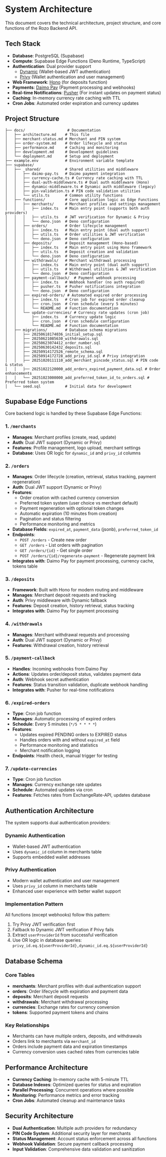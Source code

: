 # System Architecture

This document covers the technical architecture, project structure, and core functions of the Rozo Backend API.

## Tech Stack

- **Database**: PostgreSQL (Supabase)
- **Compute**: Supabase Edge Functions (Deno Runtime, TypeScript)
- **Authentication**: Dual provider support
  - [Dynamic](https://www.dynamic.xyz/) (Wallet-based JWT authentication)
  - [Privy](https://privy.io/) (Wallet authentication and user management)
- **Web Framework**: [Hono](https://hono.dev/) (for deposits function)
- **Payments**: [Daimo Pay](https://pay.daimo.com/) (Payment processing and webhooks)
- **Real-time Notifications**: [Pusher](https://pusher.com/) (For instant updates on payment status)
- **Caching**: In-memory currency rate caching with TTL
- **Cron Jobs**: Automated order expiration and currency updates

## Project Structure

```text
├── docs/                   # Documentation
│   ├── architecture.md    # This file
│   ├── merchant-status.md # Merchant and PIN system
│   ├── order-system.md    # Order lifecycle and status
│   ├── performance.md     # Caching and monitoring
│   ├── development.md     # Development guidelines
│   └── deployment.md      # Setup and deployment
├── example.env            # Environment variable template
├── supabase/
│   ├── _shared/           # Shared utilities and middleware
│   │   ├── daimo-pay.ts   # Daimo payment integration
│   │   ├── currency-cache.ts # Currency rate caching with TTL
│   │   ├── dual-auth-middleware.ts # Dual auth middleware (Hono)
│   │   ├── dynamic-middleware.ts # Dynamic auth middleware (legacy)
│   │   ├── pin-validation.ts # PIN code validation utilities
│   │   └── utils.ts       # Common utility functions
│   ├── functions/         # Core application logic as Edge Functions
│   │   ├── merchants/     # Merchant profiles and settings management
│   │   │   ├── index.ts   # Main entry point (supports both auth providers)
│   │   │   ├── utils.ts   # JWT verification for Dynamic & Privy
│   │   │   └── deno.json  # Deno configuration
│   │   ├── orders/        # Order lifecycle management
│   │   │   ├── index.ts   # Main entry point (dual auth support)
│   │   │   ├── utils.ts   # Order utilities & JWT verification
│   │   │   └── deno.json  # Deno configuration
│   │   ├── deposits/      # Deposit management (Hono-based)
│   │   │   ├── index.ts   # Main entry point using Hono framework
│   │   │   ├── utils.ts   # Deposit creation and validation
│   │   │   └── deno.json  # Deno configuration
│   │   ├── withdrawals/   # Merchant withdrawal processing
│   │   │   ├── index.ts   # Main entry point (dual auth support)
│   │   │   ├── utils.ts   # Withdrawal utilities & JWT verification
│   │   │   └── deno.json  # Deno configuration
│   │   ├── payment-callback/  # Payment webhook processing
│   │   │   ├── index.ts   # Webhook handler (no auth required)
│   │   │   ├── pusher.ts  # Pusher notifications integration
│   │   │   └── deno.json  # Deno configuration
│   │   ├── expired-orders/ # Automated expired order processing
│   │   │   ├── index.ts   # Cron job for expired order cleanup
│   │   │   ├── cron.json  # Cron schedule (every 5 minutes)
│   │   │   └── README.md  # Function documentation
│   │   └── update-currencies/ # Currency rate updates (cron job)
│   │       ├── index.ts   # Currency update logic
│   │       ├── cron.json  # Cron schedule configuration
│   │       └── README.md  # Function documentation
│   ├── migrations/        # Database schema migrations
│   │   ├── 20250618174036_initial_setup.sql
│   │   ├── 20250621085630_withdrawals.sql
│   │   ├── 20250623074412_order_number.sql
│   │   ├── 20250630142432_deposits.sql
│   │   ├── 20250914172526_remote_schema.sql
│   │   ├── 20250914172728_add_privy_id.sql # Privy integration
│   │   ├── 20251020111110_add_merchant_pincode_status.sql # PIN code & status
│   │   ├── 20251022120000_add_orders_expired_payment_data.sql # Order enhancements
│   │   └── 20251023000000_add_preferred_token_id_to_orders.sql # Preferred token system
│   └── seed.sql           # Initial data for development
```

## Supabase Edge Functions

Core backend logic is handled by these Supabase Edge Functions:

### 1. `/merchants`

- **Manages**: Merchant profiles (create, read, update)
- **Auth**: Dual JWT support (Dynamic or Privy)
- **Features**: Profile management, logo upload, merchant settings
- **Database**: Uses OR logic for `dynamic_id` and `privy_id` columns

### 2. `/orders`

- **Manages**: Order lifecycle (creation, retrieval, status tracking, payment regeneration)
- **Auth**: Dual JWT support (Dynamic or Privy)
- **Features**:
  - Order creation with cached currency conversion
  - Preferred token system (user choice vs merchant default)
  - Payment regeneration with optional token changes
  - Automatic expiration (10 minutes from creation)
  - Pagination and status filtering
  - Performance monitoring and metrics
- **Database Fields**: `expired_at`, `payment_data` (jsonb), `preferred_token_id`
- **Endpoints**:
  - `POST /orders` - Create new order
  - `GET /orders` - List orders with pagination
  - `GET /orders/{id}` - Get single order
  - `POST /orders/{id}/regenerate-payment` - Regenerate payment link
- **Integrates with**: Daimo Pay for payment processing, currency cache, tokens table

### 3. `/deposits`

- **Framework**: Built with Hono for modern routing and middleware
- **Manages**: Merchant deposit requests and tracking
- **Auth**: Privy middleware with Dynamic fallback
- **Features**: Deposit creation, history retrieval, status tracking
- **Integrates with**: Daimo Pay for payment processing

### 4. `/withdrawals`

- **Manages**: Merchant withdrawal requests and processing
- **Auth**: Dual JWT support (Dynamic or Privy)
- **Features**: Withdrawal creation, history retrieval

### 5. `/payment-callback`

- **Handles**: Incoming webhooks from Daimo Pay
- **Actions**: Updates order/deposit status, validates payment data
- **Auth**: Webhook secret authentication
- **Features**: Status transition validation, duplicate webhook handling
- **Integrates with**: Pusher for real-time notifications

### 6. `/expired-orders`

- **Type**: Cron job function
- **Manages**: Automatic processing of expired orders
- **Schedule**: Every 5 minutes (`*/5 * * * *`)
- **Features**:
  - Updates expired PENDING orders to EXPIRED status
  - Handles orders with and without `expired_at` field
  - Performance monitoring and statistics
  - Merchant notification logging
- **Endpoints**: Health check, manual trigger for testing

### 7. `/update-currencies`

- **Type**: Cron job function
- **Manages**: Currency exchange rate updates
- **Schedule**: Automated updates via cron
- **Features**: Fetches rates from ExchangeRate-API, updates database

## Authentication Architecture

The system supports dual authentication providers:

### Dynamic Authentication

- Wallet-based JWT authentication
- Uses `dynamic_id` column in merchants table
- Supports embedded wallet addresses

### Privy Authentication

- Modern wallet authentication and user management
- Uses `privy_id` column in merchants table
- Enhanced user experience with better wallet support

### Implementation Pattern

All functions (except webhooks) follow this pattern:

1. Try Privy JWT verification first
2. Fallback to Dynamic JWT verification if Privy fails
3. Extract `userProviderId` from successful verification
4. Use OR logic in database queries: `privy_id.eq.${userProviderId},dynamic_id.eq.${userProviderId}`

## Database Schema

### Core Tables

- **merchants**: Merchant profiles with dual authentication support
- **orders**: Order lifecycle with expiration and payment data
- **deposits**: Merchant deposit requests
- **withdrawals**: Merchant withdrawal processing
- **currencies**: Exchange rates for currency conversion
- **tokens**: Supported payment tokens and chains

### Key Relationships

- Merchants can have multiple orders, deposits, and withdrawals
- Orders link to merchants via `merchant_id`
- Orders include payment data and expiration timestamps
- Currency conversion uses cached rates from currencies table

## Performance Architecture

- **Currency Caching**: In-memory cache with 5-minute TTL
- **Database Indexes**: Optimized queries for status and expiration
- **Parallel Processing**: Concurrent operations where possible
- **Monitoring**: Performance metrics and error tracking
- **Cron Jobs**: Automated cleanup and maintenance tasks

## Security Architecture

- **Dual Authentication**: Multiple auth providers for redundancy
- **PIN Code System**: Additional security layer for merchants
- **Status Management**: Account status enforcement across all functions
- **Webhook Validation**: Secure payment callback processing
- **Input Validation**: Comprehensive data validation and sanitization
